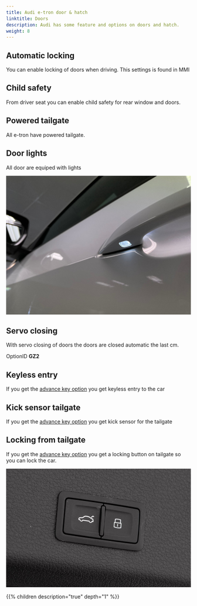 ```yaml
---
title: Audi e-tron door & hatch
linktitle: Doors
description: Audi has some feature and options on doors and hatch.
weight: 8
---
```



## Automatic locking

You can enable locking of doors when driving. This settings is found in MMI

## Child safety

From driver seat you can enable child safety for rear window and doors.

## Powered tailgate

All e-tron have powered tailgate.

## Door lights

All door are equiped with lights

![Door lights](doorlight.jpg "Door lights")

## Servo closing

With servo closing of doors the doors are closed automatic the last cm. 

OptionID **GZ2**

## Keyless entry

If you get the [advance key option](/models/e-tron/technology/lockingsystems/#advance-key-option-pgc) you get keyless entry to the car

## Kick sensor tailgate

If you get the [advance key option](/models/e-tron/technology/lockingsystems/#advance-key-option-pgc) you get kick sensor for the tailgate

## Locking from tailgate

If you get the [advance key option](/models/e-tron/technology/lockingsystems/#advance-key-option-pgc) you get a locking button on tailgate
so you can lock the car.

![Tailgate locking](tailgatelocking.jpg "Tailgate locking")

{{% children description="true" depth="1" %}}
